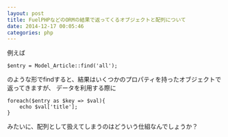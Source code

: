 ```yaml
---
layout: post
title: FuelPHPなどのORMの結果で返ってくるオブジェクトと配列について
date: 2014-12-17 00:05:46
categories: php
---
```

<p>例えば</p>

<pre><code>$entry = Model_Article::find('all');
</code></pre>

<p>のような形でfindすると、結果はいくつかのプロパティを持ったオブジェクトで返ってきますが、
データを利用する際に</p>

<pre><code>foreach($entry as $key =&gt; $val){
    echo $val['title'];
}
</code></pre>

<p>みたいに、配列として扱えてしまうのはどういう仕組なんでしょうか？</p>
